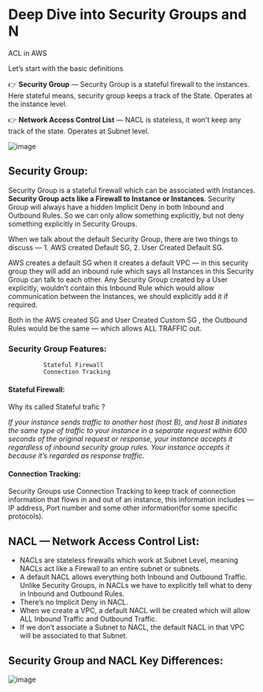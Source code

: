 # Deep Dive into Security Groups and N
ACL in AWS

Let’s start with the basic definitions

👉 **Security Group** — Security Group is a stateful firewall to the instances. Here stateful means, security group keeps a track of the State. Operates at the instance level.

👉 **Network Access Control List** — NACL is stateless, it won’t keep any track of the state. Operates at Subnet level.

![image](https://user-images.githubusercontent.com/33947539/155372566-5ebbcdb4-742b-4874-be95-e49d49cc6823.png)

## Security Group:

Security Group is a stateful firewall which can be associated with Instances. 
**Security Group acts like a Firewall to Instance or Instances**. 
Security Group will always have a hidden Implicit Deny in both Inbound and Outbound Rules. 
So we can only allow something explicitly, but not deny something explicitly in Security Groups.

When we talk about the default Security Group, there are two things to discuss — 
              1. AWS created Default SG, 
              2. User Created Default SG.

AWS creates a default SG when it creates a default VPC — in this security group they will add an inbound rule which says all Instances in this Security Group can talk to each other.
Any Security Group created by a User explicitly, wouldn’t contain this Inbound Rule which would allow communication between the Instances, we should explicitly add it if required.

Both in the AWS created SG and User Created Custom SG , the Outbound Rules would be the same — which allows ALL TRAFFIC out.

### Security Group Features:

              Stateful Firewall
              Connection Tracking

#### Stateful Firewall:
Why its called Stateful trafic ?

*If your instance sends traffic to another host (host B), and host B initiates the same type of traffic to your instance in a separate request within 600 seconds of the original request or response, your instance accepts it regardless of inbound security group rules. Your instance accepts it because it’s regarded as response traffic.*

#### Connection Tracking:
Security Groups use Connection Tracking to keep track of connection information that flows in and out of an instance, 
this information includes — IP address, Port number and some other information(for some specific protocols).

## NACL — Network Access Control List:

- NACLs are stateless firewalls which work at Subnet Level, meaning NACLs act like a Firewall to an entire subnet or subnets. 
- A default NACL allows everything both Inbound and Outbound Traffic. Unlike Security Groups, in NACLs we have to explicitly tell what to deny in Inbound and Outbound Rules. 
- There’s no Implicit Deny in NACL.
- When we create a VPC, a default NACL will be created which will allow ALL Inbound Traffic and Outbound Traffic.
- If we don’t associate a Subnet to NACL, the default NACL in that VPC will be associated to that Subnet.

## Security Group and NACL Key Differences:

![image](https://user-images.githubusercontent.com/33947539/155376083-4a431979-9d53-49da-b9fd-025d9f2d01b8.png)




